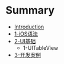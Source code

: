 # Summary

* [Introduction](README.md)
* [1-iOS语法](chapter1.md)
* [2-UI基础](2-uiji_chu.md)
   * 1-UITableView
* [3-开发案例](3kai_fa_an_li.md)

